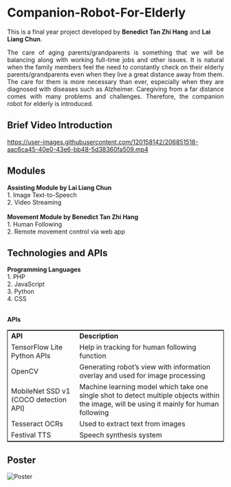 # Companion-Robot-For-Elderly
This is a final year project developed by <b>Benedict Tan Zhi Hang</b> and <b>Lai Liang Chun</b>.
<br/>
<p align="justify"> The care of aging parents/grandparents is something that we will be balancing along with working full-time jobs and other issues. It is natural when the family members feel the need to constantly check on their elderly parents/grandparents even when they live a great distance away from them. The care for them is more necessary than ever, especially when they are diagnosed with diseases such as Alzheimer. Caregiving from a far distance comes with many problems and challenges. Therefore, the companion robot for elderly is introduced.  </p>

<h2>Brief Video Introduction</h2>


https://user-images.githubusercontent.com/120158142/206851518-aac6ca45-40e0-43e6-bb48-5d38360fa509.mp4




<h2>Modules</h2>
<b>Assisting Module by Lai Liang Chun</b><br/>
1. Image Text-to-Speech<br/>
2. Video Streaming<br/><br/>
<b>Movement Module by Benedict Tan Zhi Hang</b><br/>
1. Human Following<br/>
2. Remote movement control via web app

<h2>Technologies and APIs</h2>
<b>Programming Languages</b><br/>
 1. PHP<br/>
 2. JavaScript<br/>
 3. Python<br/>
 4. CSS<br/><br/>

<b>APIs</b>
<table style="width: 100%; border: 1px solid black;">
  <tr>
   <td><b>API</b></td>
   <td><b>Description</b></td>
  </tr>
  <tr>
    <td>TensorFlow Lite Python APIs</td>
    <td>Help in tracking for human following function</td>
  </tr>
    <tr>
    <td>OpenCV</td>
    <td>Generating robot’s view with information overlay and used for image processing</td>
  </tr>
    <tr>
    <td>MobileNet SSD v1 (COCO detection API)</td>
    <td>Machine learning model which take one single shot to detect multiple objects within the image, will be using it mainly for human following</td>
  </tr>
    <tr>
    <td>Tesseract OCRs</td>
    <td>Used to extract text from images</td>
  </tr>
    <tr>
    <td>Festival TTS</td>
    <td>Speech synthesis system</td>
  </tr>
</table>

<h2>Poster</h2>

![Poster](https://user-images.githubusercontent.com/120158142/206852609-f557b458-5ed9-4b12-aca1-0bdcf26fe3fd.jpg)



